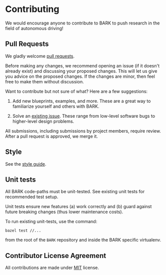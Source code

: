 # Contributing

We would encourage anyone to contribute to BARK to push research in the field of autonomous driving!

## Pull Requests

We gladly welcome [pull requests](
https://help.github.com/articles/about-pull-requests/).

Before making any changes, we recommend opening an issue (if it
doesn't already exist) and discussing your proposed changes. This will
let us give you advice on the proposed changes. If the changes are
minor, then feel free to make them without discussion.

Want to contribute but not sure of what? Here are a few suggestions:

1.  Add new blueprints, examples, and more. These are a great way to familiarize
    yourself and others with BARK.

2.  Solve an [existing issue](https://github.com/bark-simulator/bark/issues).
    These range from low-level software bugs to higher-level design problems.

All submissions, including submissions by project members, require review. After
a pull request is approved, we merge it.
## Style

See the [style guide](STYLE_GUIDE.md).

## Unit tests

All BARK code-paths must be unit-tested. See existing unit tests for
recommended test setup.

Unit tests ensure new features (a) work correctly and (b) guard against future
breaking changes (thus lower maintenance costs).

To run existing unit-tests, use the command:

```shell
bazel test //...
```

from the root of the `BARK` repository and inside the BARK specific virtualenv.

## Contributor License Agreement

All contributions are made under [MIT](https://choosealicense.com/licenses/mit/) license.
